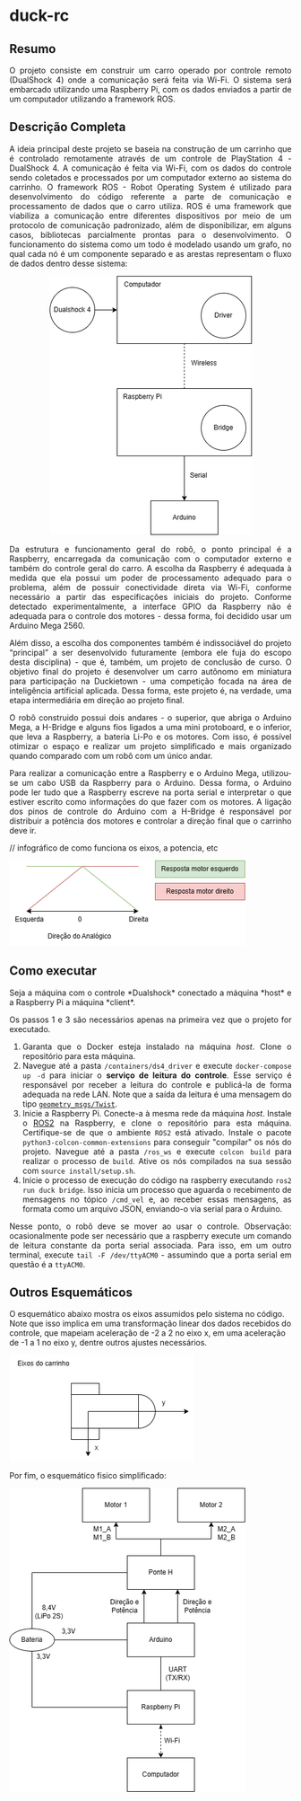 # duck-rc

## Resumo
<div align="justify">
O projeto consiste em construir um carro operado por controle remoto (DualShock 4) onde a comunicação será feita via Wi-Fi. O sistema será embarcado utilizando uma Raspberry Pi, com os dados enviados a partir de um computador utilizando a framework ROS.
</div>

## Descrição Completa
<div align="justify">
  A ideia principal deste projeto se baseia na construção de um carrinho que é controlado remotamente através de um controle de PlayStation 4 - DualShock 4. A comunicação é feita via Wi-Fi, com os dados do controle sendo coletados e processados por um computador externo ao sistema do carrinho. O framework ROS - Robot Operating System é utilizado para desenvolvimento do código referente a parte de comunicação e processamento de dados que o carro utiliza. ROS é uma framework que viabiliza a comunicação entre diferentes dispositivos por meio de um protocolo de comunicação padronizado, além de disponibilizar, em alguns casos, bibliotecas parcialmente prontas para o desenvolvimento. O funcionamento do sistema como um todo é modelado usando um grafo, no qual cada nó é um componente separado e as arestas representam o fluxo de dados dentro desse sistema:
</div>

<div align="center">

![Esquemático de ROS do robô](/docs/imgs/esquematico_ros.png)

</div>
<div align="justify">
  Da estrutura e funcionamento geral do robô, o ponto principal é a Raspberry, encarregada da comunicação com o computador externo e também do controle geral do carro. A escolha da Raspberry é adequada à medida que ela possui um poder de processamento adequado para o problema, além de possuir conectividade direta via Wi-Fi, conforme necessário a partir das especificações iniciais do projeto. Conforme detectado experimentalmente, a interface GPIO da Raspberry não é adequada para o controle dos motores - dessa forma, foi decidido usar um Arduino Mega 2560.

  Além disso, a escolha dos componentes também é indissociável do projeto “principal” a ser desenvolvido futuramente (embora ele fuja do escopo desta disciplina) - que é, também, um projeto de conclusão de curso. O objetivo final do projeto é desenvolver um carro autônomo em miniatura para participação na Duckietown - uma competição focada na área de inteligência artificial aplicada. Dessa forma, este projeto é, na verdade, uma etapa intermediária em direção ao projeto final.
  
  O robô construido possui dois andares - o superior, que abriga o Arduino Mega, a H-Bridge e alguns fios ligados a uma mini protoboard, e o inferior, que leva a Raspberry, a bateria Li-Po e os motores. Com isso, é possível otimizar o espaço e realizar um projeto simplificado e mais organizado quando comparado com um robô com um único andar.
  
  Para realizar a comunicação entre a Raspberry e o Arduino Mega, utilizou-se um cabo USB da Raspberry para o Arduino. Dessa forma, o Arduino pode ler tudo que a Raspberry escreve na porta serial e interpretar o que estiver escrito como informações do que fazer com os motores. A ligação dos pinos de controle do Arduino com a H-Bridge é responsável por distribuir a potência dos motores e controlar a direção final que o carrinho deve ir.
</div>

// infográfico de como funciona os eixos, a potencia, etc

![Curva de resposta dos motores](/docs/imgs/diagrama_resposta.png)

## Como executar
<div align="justify">
Seja a máquina com o controle *Dualshock* conectado a máquina *host* e a Raspberry Pi a máquina *client*.

Os passos 1 e 3 são necessários apenas na primeira vez que o projeto for executado. 

1. Garanta que o Docker esteja instalado na máquina *host*. Clone o repositório para esta máquina.
2. Navegue até a pasta `/containers/ds4_driver` e execute `docker-compose up -d` para iniciar o **serviço de leitura do controle**. Esse serviço é responsável por receber a leitura do controle e publicá-la de forma adequada na rede LAN. Note que a saída da leitura é uma mensagem do tipo [`geometry_msgs/Twist`](https://docs.ros2.org/galactic/api/geometry_msgs/msg/Twist.html).
3. Inicie a Raspberry Pi. Conecte-a à mesma rede da máquina *host*. Instale o [ROS2](https://docs.ros.org/en/humble/index.html) na Raspberry, e clone o repositório para esta máquina. Certifique-se de que o ambiente `ROS2` está ativado. Instale o pacote `python3-colcon-common-extensions` para conseguir "compilar" os nós do projeto. Navegue até a pasta `/ros_ws` e execute `colcon build` para realizar o processo de `build`. Ative os nós compilados na sua sessão com `source install/setup.sh`.
4. Inicie o processo de execução do código na raspberry executando `ros2 run duck bridge`. Isso inicia um processo que aguarda o recebimento de mensagens no tópico `/cmd_vel` e, ao receber essas mensagens, as formata como um arquivo JSON, enviando-o via serial para o Arduino.

Nesse ponto, o robô deve se mover ao usar o controle.
Observação: ocasionalmente pode ser necessário que a raspberry execute um comando de leitura constante da porta serial associada. Para isso, em um outro terminal, execute `tail -F /dev/ttyACM0` - assumindo que a porta serial em questão é a `ttyACM0`.
</div>
  
## Outros Esquemáticos

O esquemático abaixo mostra os eixos assumidos pelo sistema no código. Note que isso implica em uma transformação linear dos dados recebidos do controle, que mapeiam aceleração de -2 a 2 no eixo x, em uma aceleração de -1 a 1 no eixo y, dentre outros ajustes necessários.

![Eixos assumidos do robô](/docs/imgs/eixos_robo.png)

Por fim, o esquemático fisico simplificado:

![Esquemático físico](/docs/imgs/esquematico_fisico.png)
